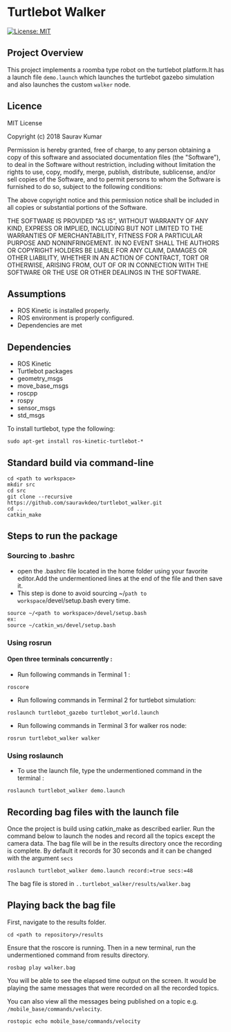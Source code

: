 # Turtlebot Walker
[![License: MIT](https://img.shields.io/badge/License-MIT-green.svg)](https://opensource.org/licenses/MIT)

## Project Overview
This project implements a roomba type robot on the turtlebot platform.It has a launch file `demo.launch` which launches the turtlebot gazebo simulation and also launches the custom `walker` node.

## Licence
MIT License

Copyright (c) 2018 Saurav Kumar

Permission is hereby granted, free of charge, to any person obtaining a copy
of this software and associated documentation files (the "Software"), to deal
in the Software without restriction, including without limitation the rights
to use, copy, modify, merge, publish, distribute, sublicense, and/or sell
copies of the Software, and to permit persons to whom the Software is
furnished to do so, subject to the following conditions:

The above copyright notice and this permission notice shall be included in all
copies or substantial portions of the Software.

THE SOFTWARE IS PROVIDED "AS IS", WITHOUT WARRANTY OF ANY KIND, EXPRESS OR
IMPLIED, INCLUDING BUT NOT LIMITED TO THE WARRANTIES OF MERCHANTABILITY,
FITNESS FOR A PARTICULAR PURPOSE AND NONINFRINGEMENT. IN NO EVENT SHALL THE
AUTHORS OR COPYRIGHT HOLDERS BE LIABLE FOR ANY CLAIM, DAMAGES OR OTHER
LIABILITY, WHETHER IN AN ACTION OF CONTRACT, TORT OR OTHERWISE, ARISING FROM,
OUT OF OR IN CONNECTION WITH THE SOFTWARE OR THE USE OR OTHER DEALINGS IN THE
SOFTWARE.

## Assumptions
- ROS Kinetic is installed properly.
- ROS environment is properly configured.
- Dependencies are met

## Dependencies
- ROS Kinetic
- Turtlebot packages
- geometry_msgs
- move_base_msgs
- roscpp
- rospy
- sensor_msgs
- std_msgs


 To install turtlebot, type the following:
```
sudo apt-get install ros-kinetic-turtlebot-*
```

## Standard build via command-line
```
cd <path to workspace>
mkdir src
cd src
git clone --recursive https://github.com/sauravkdeo/turtlebot_walker.git
cd ..
catkin_make
```
## Steps to run the package

### Sourcing to .bashrc
- open the .bashrc file located in the home folder using your favorite editor.Add the undermentioned lines at the end of the file and then save it.
- This step is done to avoid sourcing  ~/```path to workspace```/devel/setup.bash every time.
```
source ~/<path to workspace>/devel/setup.bash
ex:
source ~/catkin_ws/devel/setup.bash
```

### Using rosrun

####  Open three terminals concurrently :

- Run following commands in Terminal 1 :

```
roscore
```

- Run following commands in Terminal 2 for turtlebot simulation:

```
roslaunch turtlebot_gazebo turtlebot_world.launch
```
- Run following commands in Terminal 3 for walker ros node:

```
rosrun turtlebot_walker walker
```
### Using roslaunch
- To use the launch file, type the undermentioned command in the terminal :
```
roslaunch turtlebot_walker demo.launch
```

## Recording bag files with the launch file

Once the project is build using catkin_make as described earlier. Run the command below to launch the nodes and record all the topics except the camera data. The bag file will be in the results directory once the recording is complete. By default it records for 30 seconds and it can be changed with the  argument `secs`

```
roslaunch turtlebot_walker demo.launch record:=true secs:=48
```

The bag file is stored in `..turtlebot_walker/results/walker.bag`

## Playing back the bag file

First, navigate to the results folder.

```
cd <path to repository>/results
```

Ensure that the roscore is running. Then in a new terminal, run the undermentioned command from results directory.

```
rosbag play walker.bag
```

You will be able to see the elapsed time output on the screen. It would be playing the same messages that were recorded on all the recorded topics.

You can also view all the messages being published on a topic e.g. `/mobile_base/commands/velocity`.

```
rostopic echo mobile_base/commands/velocity
```
